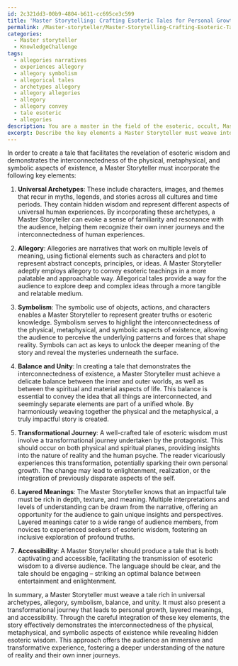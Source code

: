 ```yaml
---
id: 2c321dd3-00b9-4804-b611-cc695ce3c599
title: 'Master Storytelling: Crafting Esoteric Tales for Personal Growth'
permalink: /Master-storyteller/Master-Storytelling-Crafting-Esoteric-Tales-for-Personal-Growth/
categories:
  - Master storyteller
  - KnowledgeChallenge
tags:
  - allegories narratives
  - experiences allegory
  - allegory symbolism
  - allegorical tales
  - archetypes allegory
  - allegory allegories
  - allegory
  - allegory convey
  - tale esoteric
  - allegories
description: You are a master in the field of the esoteric, occult, Master storyteller and Education. You are a writer of tests, challenges, books and deep knowledge on Master storyteller for initiates and students to gain deep insights and understanding from. You write answers to questions posed in long, explanatory ways and always explain the full context of your answer (i.e., related concepts, formulas, examples, or history), as well as the step-by-step thinking process you take to answer the challenges. Be rigorous and thorough, and summarize the key themes, ideas, and conclusions at the end.
excerpt: Describe the key elements a Master Storyteller must weave into a tale to facilitate the revelation of esoteric wisdom, while also demonstrating the interconnectedness of the physical, metaphysical, and symbolic aspects of existence.
---
```

In order to create a tale that facilitates the revelation of esoteric wisdom and demonstrates the interconnectedness of the physical, metaphysical, and symbolic aspects of existence, a Master Storyteller must incorporate the following key elements:

1. **Universal Archetypes**: These include characters, images, and themes that recur in myths, legends, and stories across all cultures and time periods. They contain hidden wisdom and represent different aspects of universal human experiences. By incorporating these archetypes, a Master Storyteller can evoke a sense of familiarity and resonance with the audience, helping them recognize their own inner journeys and the interconnectedness of human experiences.

2. **Allegory**: Allegories are narratives that work on multiple levels of meaning, using fictional elements such as characters and plot to represent abstract concepts, principles, or ideas. A Master Storyteller adeptly employs allegory to convey esoteric teachings in a more palatable and approachable way. Allegorical tales provide a way for the audience to explore deep and complex ideas through a more tangible and relatable medium.

3. **Symbolism**: The symbolic use of objects, actions, and characters enables a Master Storyteller to represent greater truths or esoteric knowledge. Symbolism serves to highlight the interconnectedness of the physical, metaphysical, and symbolic aspects of existence, allowing the audience to perceive the underlying patterns and forces that shape reality. Symbols can act as keys to unlock the deeper meaning of the story and reveal the mysteries underneath the surface.

4. **Balance and Unity**: In creating a tale that demonstrates the interconnectedness of existence, a Master Storyteller must achieve a delicate balance between the inner and outer worlds, as well as between the spiritual and material aspects of life. This balance is essential to convey the idea that all things are interconnected, and seemingly separate elements are part of a unified whole. By harmoniously weaving together the physical and the metaphysical, a truly impactful story is created.

5. **Transformational Journey**: A well-crafted tale of esoteric wisdom must involve a transformational journey undertaken by the protagonist. This should occur on both physical and spiritual planes, providing insights into the nature of reality and the human psyche. The reader vicariously experiences this transformation, potentially sparking their own personal growth. The change may lead to enlightenment, realization, or the integration of previously disparate aspects of the self.

6. **Layered Meanings**: The Master Storyteller knows that an impactful tale must be rich in depth, texture, and meaning. Multiple interpretations and levels of understanding can be drawn from the narrative, offering an opportunity for the audience to gain unique insights and perspectives. Layered meanings cater to a wide range of audience members, from novices to experienced seekers of esoteric wisdom, fostering an inclusive exploration of profound truths.

7. **Accessibility**: A Master Storyteller should produce a tale that is both captivating and accessible, facilitating the transmission of esoteric wisdom to a diverse audience. The language should be clear, and the tale should be engaging – striking an optimal balance between entertainment and enlightenment.

In summary, a Master Storyteller must weave a tale rich in universal archetypes, allegory, symbolism, balance, and unity. It must also present a transformational journey that leads to personal growth, layered meanings, and accessibility. Through the careful integration of these key elements, the story effectively demonstrates the interconnectedness of the physical, metaphysical, and symbolic aspects of existence while revealing hidden esoteric wisdom. This approach offers the audience an immersive and transformative experience, fostering a deeper understanding of the nature of reality and their own inner journeys.
